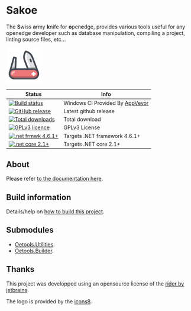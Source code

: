 # Sakoe

The **S**wiss **a**rmy **k**nife for **o**pen**e**dge, provides various tools useful for any openedge developer such as database manipulation, compiling a project, linting source files, etc...

[![logo](docs/images/logo.png)](https://jcaillon.github.io/Oetools.Sakoe/)

Status | Info
------ | --------
[![Build status](https://ci.appveyor.com/api/projects/status/67ij0nnuwduac2cn/branch/master?svg=true)](https://ci.appveyor.com/project/jcaillon/oetools-sakoe) | Windows CI Provided By [AppVeyor][]
[![GitHub release](https://img.shields.io/github/release/jcaillon/Oetools.Sakoe.svg)](https://github.com/jcaillon/Oetools.Sakoe/releases/latest) | Latest github release
[![Total downloads](https://img.shields.io/github/downloads/jcaillon/Oetools.Sakoe/total.svg)](https://github.com/jcaillon/Oetools.Sakoe/releases) | Total download
[![GPLv3 licence](https://img.shields.io/badge/License-GPLv3-74A5C2.svg)](https://github.com/jcaillon/Oetools.Sakoe/blob/master/LICENSE) | GPLv3 License
[![.net frmwk 4.6.1+](https://img.shields.io/badge/.NET%20Framework-4.6.1+-C8597A.svg)](http://go.microsoft.com/fwlink/?LinkId=671743) | Targets .NET framework 4.6.1+
[![.net core 2.1+](https://img.shields.io/badge/.NET%20core-2.1+-C8597A.svg)](https://dotnet.microsoft.com/download/dotnet-core/2.2) | Targets .NET core 2.1+

[AppVeyor]:http://www.appveyor.com/

## About

Please refer [to the documentation here](https://jcaillon.github.io/Oetools.Sakoe/).

## Build information

Details/help on [how to build this project](docs/BUILD.md).

## Submodules

- [Oetools.Utilities](https://github.com/jcaillon/Oetools.Utilities).
- [Oetools.Builder](https://github.com/jcaillon/Oetools.Builder).

## Thanks

This project was developped using an opensource license of the [rider by jetbrains](https://www.jetbrains.com/).

The logo is provided by the [icons8](https://icons8.com/).
